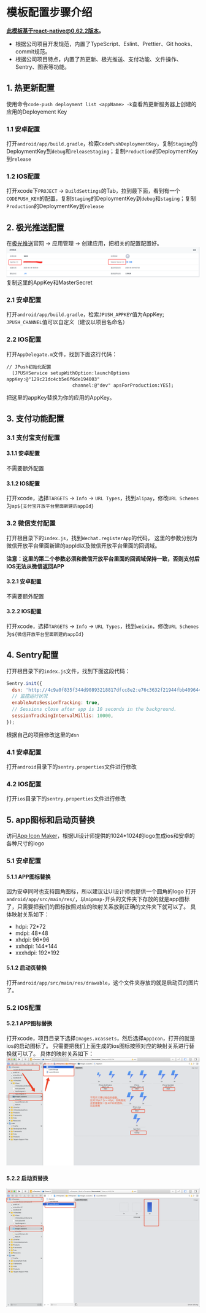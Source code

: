 # 模板配置步骤介绍
**此模板基于react-native@0.62.2版本。**
- 根据公司项目开发规范，内置了TypeScript、Eslint、Prettier、Git hooks、commit规范。
- 根据公司项目特点，内置了热更新、极光推送、支付功能、文件操作、Sentry、图表等功能。

## 1. 热更新配置
使用命令`code-push deployment list <appName> -k`查看热更新服务器上创建的应用的Deployement Key
### 1.1 安卓配置
打开`android/app/build.gradle`，检索`CodePushDeploymentKey`，复制`Staging`的DeploymentKey到`debug`和`releaseStaging`；复制`Production`的DeploymentKey到`release`
### 1.2 IOS配置
打开xcode下`PROJECT` -> `BuildSettings`的Tab，拉到最下面，看到有一个`CODEPUSH_KEY`的配置，复制`Staging`的DeploymentKey到`debug`和`staging`；复制`Production`的DeploymentKey到`release`

## 2. 极光推送配置
在[极光推送]('https://www.jiguang.cn/')官网 -> 应用管理 -> 创建应用，把相关的配置配置好。
![jiguang](md-images/jiguang.png)
复制这里的AppKey和MasterSecret
### 2.1 安卓配置
打开`android/app/build.gradle`，检索`JPUSH_APPKEY`值为AppKey; `JPUSH_CHANNEL`值可以自定义（建议以项目名命名）
### 2.2 IOS配置
打开`AppDelegate.m`文件，找到下面这行代码：
```code
// JPush初始化配置
  [JPUSHService setupWithOption:launchOptions appKey:@"129c21dc4cb5e6f6de194003"
                        channel:@"dev" apsForProduction:YES];
```

把这里的appKey替换为你的应用的AppKey。

## 3. 支付功能配置

### 3.1 支付宝支付配置
#### 3.1.1 安卓配置
不需要额外配置
#### 3.1.2 IOS配置
打开xcode，选择`TARGETS` -> `Info` -> `URL Types`，找到`alipay`，修改`URL Schemes`为`ap${支付宝开放平台里面新建的appId}`

### 3.2 微信支付配置
打开根目录下的`index.js`，找到`Wechat.registerApp`的代码，
这里的参数分别为微信开放平台里面新建的appId以及微信开放平台里面的回调域。

**注意：这里的第二个参数必须和微信开放平台里面的回调域保持一致，否则支付后IOS无法从微信返回APP**
#### 3.2.1 安卓配置
不需要额外配置
#### 3.2.2 IOS配置
打开xcode，选择`TARGETS` -> `Info` -> `URL Types`，找到`weixin`，修改`URL Schemes`为`${微信开放平台里面新建的appId}`

## 4. Sentry配置
打开根目录下的`index.js`文件，找到下面这段代码：
```js
Sentry.init({
  dsn: 'http://4c9a0f835f344d90893218817dfcc8e2:e76c3632f21944fbb40964477e432d66@192.168.0.201:29177/9',
  // 监控运行状况
  enableAutoSessionTracking: true,
  // Sessions close after app is 10 seconds in the background.
  sessionTrackingIntervalMillis: 10000,
});
```
根据自己的项目修改这里的`dsn`
### 4.1 安卓配置
打开`android`目录下的`sentry.properties`文件进行修改
### 4.2 IOS配置
打开`ios`目录下的`sentry.properties`文件进行修改

## 5. app图标和启动页替换
访问[App Icon Maker]('https://appiconmaker.co/')，根据UI设计师提供的1024*1024的logo生成ios和安卓的各种尺寸的logo
### 5.1 安卓配置
#### 5.1.1 APP图标替换
因为安卓同时也支持圆角图标，所以建议让UI设计师也提供一个圆角的logo
打开`android/app/src/main/res/`，以`mipmap-`开头的文件夹下存放的就是app图标了，只需要把我们的图标按照对应的映射关系放到正确的文件夹下就可以了。
具体映射关系如下：
- hdpi: 72*72
- mdpi: 48*48
- xhdpi: 96*96
- xxhdpi: 144*144
- xxxhdpi: 192*192
#### 5.1.2 启动页替换
打开`android/app/src/main/res/drawable`，这个文件夹存放的就是启动页的图片了。
### 5.2 IOS配置
#### 5.2.1 APP图标替换
打开xcode，项目目录下选择`Images.xcassets`，然后选择`AppIcon`，打开的就是ios的启动图标了。
只需要把我们上面生成的ios图标按照对应的映射关系进行替换就可以了。
具体的映射关系如下：
![ios-icon](md-images/ios-icon.png)
#### 5.2.2 启动页替换
![ios-launch](md-images/ios-launch.png)